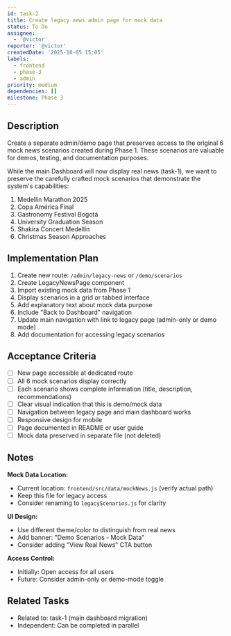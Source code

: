 ```yaml
---
id: task-2
title: Create legacy news admin page for mock data
status: To Do
assignee:
  - '@victor'
reporter: '@victor'
createdDate: '2025-10-05 15:05'
labels:
  - frontend
  - phase-3
  - admin
priority: medium
dependencies: []
milestone: Phase 3
---
```


## Description

Create a separate admin/demo page that preserves access to the original 6 mock news scenarios created during Phase 1. These scenarios are valuable for demos, testing, and documentation purposes.

While the main Dashboard will now display real news (task-1), we want to preserve the carefully crafted mock scenarios that demonstrate the system's capabilities:

1. Medellín Marathon 2025
2. Copa América Final
3. Gastronomy Festival Bogotá
4. University Graduation Season
5. Shakira Concert Medellín
6. Christmas Season Approaches

## Implementation Plan

1. Create new route: `/admin/legacy-news` or `/demo/scenarios`
2. Create LegacyNewsPage component
3. Import existing mock data from Phase 1
4. Display scenarios in a grid or tabbed interface
5. Add explanatory text about mock data purpose
6. Include "Back to Dashboard" navigation
7. Update main navigation with link to legacy page (admin-only or demo mode)
8. Add documentation for accessing legacy scenarios

## Acceptance Criteria

- [ ] New page accessible at dedicated route
- [ ] All 6 mock scenarios display correctly
- [ ] Each scenario shows complete information (title, description, recommendations)
- [ ] Clear visual indication that this is demo/mock data
- [ ] Navigation between legacy page and main dashboard works
- [ ] Responsive design for mobile
- [ ] Page documented in README or user guide
- [ ] Mock data preserved in separate file (not deleted)

## Notes

**Mock Data Location:**
- Current location: `frontend/src/data/mockNews.js` (verify actual path)
- Keep this file for legacy access
- Consider renaming to `legacyScenarios.js` for clarity

**UI Design:**
- Use different theme/color to distinguish from real news
- Add banner: "Demo Scenarios - Mock Data"
- Consider adding "View Real News" CTA button

**Access Control:**
- Initially: Open access for all users
- Future: Consider admin-only or demo-mode toggle

## Related Tasks

- Related to: task-1 (main dashboard migration)
- Independent: Can be completed in parallel
